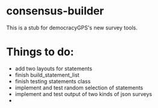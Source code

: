 # consensus-builder

This is a stub for democracyGPS's new survey tools.

# Things to do:
* add two layouts for statements
* finish build_statement_list
* finish testing statements class
* implement and test random selection of statements
* implement and test output of two kinds of json surveys
*